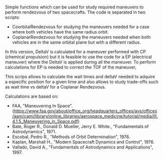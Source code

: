 Simple functions which can be used for study required maneuvers to perform rendezvous of two spacecrafts. The code is separated in two scripts:
- CoorbitalRendezvous for studying the maneuvers needed for a case where both vehicles have the same radius orbit.
- CoplanarRendezvous for studying the maneuvers needed when both vehicles are in the same orbital plane but with a different radius.

In this version, DeltaV is calculated for a maneuver performed with CP (chemical propulsion) but it is feasible to use the code for a EP (electrical maneuver) where the DeltaV is applied during all the maneuver. To perform calculations for EP is needed to correct the TOF of the maneuver,

This scrips allows to calculate the wait times and deltaV needed to adquire a especific position for a given time and also allows to study trade-offs such as wait time vs deltaV for a Coplanar Rendezvous.

Calculations are based on:
- FAA, "Maneuvering In Space".(https://www.faa.gov/about/office_org/headquarters_offices/avs/offices/aam/cami/library/online_libraries/aerospace_medicine/tutorial/media/III.4.1.5_Maneuvering_in_Space.pdf)
- Bate, Roger R., Donald D. Mueller, Jerry E. White., "Fundamentals of Astrodynamics", 1971.
- Escobal, Pedro R., "Methods of Orbit Determination", 1976.
- Kaplan, Marshall H., "Modern Spacecraft Dynamics and Control", 1976.
- Vallado, David A., "Fundamentals of Astrodynamics and Applications", 1997.
